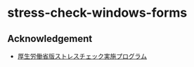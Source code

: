 # stress-check-windows-forms

## Acknowledgement
- [厚生労働省版ストレスチェック実施プログラム](https://stresscheck.mhlw.go.jp/)